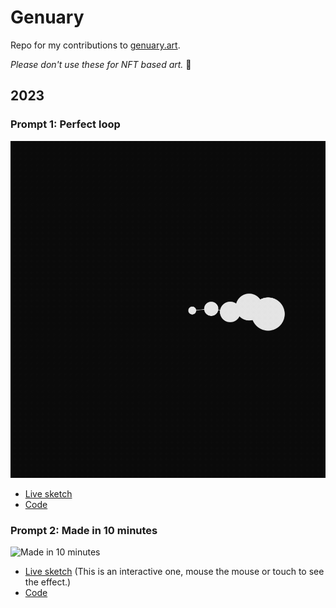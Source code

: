 # Genuary

Repo for my contributions to [genuary.art](https://genuary.art/).

*Please don't use these for NFT based art.* 🙏

## 2023

### Prompt 1: Perfect loop

![Perfect loop](2023/prompt01/genuary_prompt1_15fps.gif)

- [Live sketch](https://editor.p5js.org/marcduiker/full/LL-y9TREC)
- [Code](2023/prompt01/sketch.js)

### Prompt 2: Made in 10 minutes

![Made in 10 minutes](2023/prompt02/genuary_prompt2_15fps.gif)

- [Live sketch](https://editor.p5js.org/marcduiker/full/j4Uwsq8rB) (This is an interactive one, mouse the mouse or touch to see the effect.)
- [Code](2023/prompt02/sketch.js)

